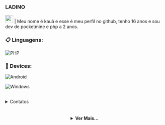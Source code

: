 ### LADINO
 
<img src="https://media.giphy.com/media/hvRJCLFzcasrR4ia7z/giphy.gif" width="25px"></img> | Meu nome é kauã e esse é meu perfil no github, tenho 16 anos e sou dev de pocketmine e php a 2 anos.
 
### 📋 Linguagens:
   ![PHP](https://img.shields.io/badge/PHP-000000?style=for-the-badge&logo=PHP&logoColor=white)
   
 ### 📱 Devices:
   ![Android](https://img.shields.io/badge/Android-3DDC84?style=for-the-badge&logo=Android&logoColor=white)

   ![Windows](https://img.shields.io/badge/Windows-0078D6?style=for-the-badge&logo=windows&logoColor=white)
   

<br/>
<details>
  <summary>Contatos</summary>
   </br> <img align="left" alt="Discord" target="blank" width="20px" src="https://raw.githubusercontent.com/anuraghazra/anuraghazra/master/assets/discord-round.svg"
   <string>LADINO#0063</string>
</details> 
 
<br/>

<h4 align="center">
<details>
<summary>Ver Mais...</summary>
 <h1>MAIS UM POUCO DE MIM </h1>
 <br>
 • Realizei alguns projetos de servidores como Hyperion, Orus Minigames e WayMC.
 <br>
 <br>
  <a href="https://github.com/LadinoXx">
    <img
      align="center"
      height="150em"
      src="https://github-readme-stats.vercel.app/api/top-langs/?username=LadinoXx&show_icons=true&include_all_commits=true&count_private=true&layout=compact&theme=tokyonight"
    />
  </a>
</p>
 
 
<p align="center">
  <a href="https://github.com/LadinoXx">
    <img
      align="center"
      src="https://github-profile-trophy.vercel.app/?username=LadinoXx&theme=onedark&no-frame=true&row=1&&margin-w=20&no-bg=true"
    />
  </a>
</a>
</p>
</p>
</details>
